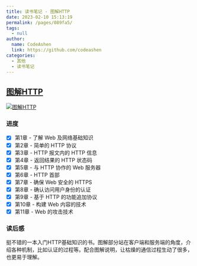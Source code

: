 ```yaml
---
title: 读书笔记 - 图解HTTP
date: 2023-02-10 15:13:19
permalink: /pages/089fa5/
tags: 
  - null
author: 
  name: CodeAshen
  link: https://github.com/codeashen
categories: 
  - 其他
  - 读书笔记
---
```

## [图解HTTP](https://book.douban.com/subject/25863515/)

[![图解HTTP](https://img2.doubanio.com/view/subject/l/public/s27283822.jpg)](https://book.douban.com/subject/25863515/)

### 进度

- [x] 第1章 - 了解 Web 及网络基础知识
- [x] 第2章 - 简单的 HTTP 协议
- [x] 第3章 - HTTP 报文内的 HTTP 信息
- [x] 第4章 - 返回结果的 HTTP 状态码
- [x] 第5章 - 与 HTTP 协作的 Web 服务器
- [x] 第6章 - HTTP 首部
- [x] 第7章 - 确保 Web 安全的 HTTPS
- [x] 第8章 - 确认访问用户身份的认证
- [x] 第9章 - 基于 HTTP 的功能追加协议
- [x] 第10章 - 构建 Web 内容的技术
- [x] 第11章 - Web 的攻击技术

### 读后感

挺不错的一本入门HTTP基础知识的书。图解部分站在客户端和服务端的角度，介绍各种机制，比如认证的过程等。配合图解说明，让枯燥的通信过程生动了很多，也更易于理解。
